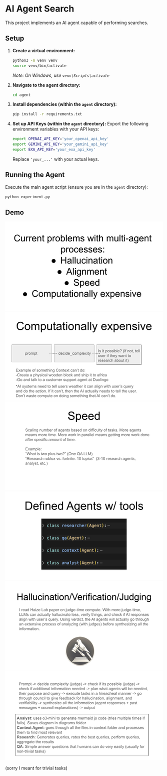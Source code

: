 # AI Agent Search

This project implements an AI agent capable of performing searches.

## Setup

1.  **Create a virtual environment:**
    ```bash
    python3 -m venv venv
    source venv/bin/activate
    ```
    *Note: On Windows, use `venv\Scripts\activate`*

2.  **Navigate to the agent directory:**
    ```bash
    cd agent
    ```

3.  **Install dependencies (within the `agent` directory):**
    ```bash
    pip install -r requirements.txt
    ```

4.  **Set up API Keys (within the `agent` directory):**
    Export the following environment variables with your API keys:
    ```bash
    export OPENAI_API_KEY='your_openai_api_key'
    export GEMINI_API_KEY='your_gemini_api_key'
    export EXA_API_KEY='your_exa_api_key'
    ```
    Replace `'your_...'` with your actual keys.

## Running the Agent

Execute the main agent script (ensure you are in the `agent` directory):

```bash
python experiment.py
```

## Demo

![Demo Screenshot](agent/slides/demo.png)
![Demo Screenshot 1](agent/slides/demo%20%281%29.png)
![Demo Screenshot 2](agent/slides/demo%20%282%29.png)
![Demo Screenshot 3](agent/slides/demo%20%283%29.png)
![Demo Screenshot 4](agent/slides/demo%20%284%29.png)
![Demo Screenshot 5](agent/slides/demo%20%285%29.png)

(sorry I meant for trivial tasks)
